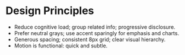 # Design Principles

- Reduce cognitive load; group related info; progressive disclosure.
- Prefer neutral grays; use accent sparingly for emphasis and charts.
- Generous spacing; consistent 8px grid; clear visual hierarchy.
- Motion is functional: quick and subtle.
